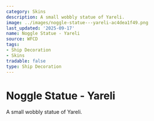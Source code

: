 ```yaml
---
category: Skins
description: A small wobbly statue of Yareli.
image: ../images/noggle-statue---yareli-ac4dea1f49.png
last_updated: '2025-09-17'
name: Noggle Statue - Yareli
source: WFCD
tags:
- Ship Decoration
- Skins
tradable: false
type: Ship Decoration
---
```


# Noggle Statue - Yareli

A small wobbly statue of Yareli.

